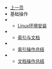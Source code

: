 * [上一页](/article/_sidebar.md)
* 基础操作
* * [Linux环境安装](article/es/article_4.md)
* * [索引与文档](article/es/article_1.md) 
* * [索引操作总结](article/es/article_2.md)
* * [文档操作总结](article/es/article_3.md)
